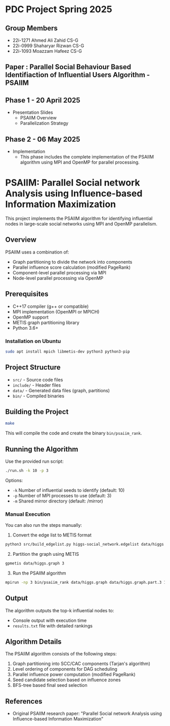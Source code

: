 # PDC Project Spring 2025
## Group Members
 - 22i-1271 Ahmed Ali Zahid CS-G
 - 22i-0999 Shaharyar Rizwan CS-G
 - 22i-1093 Moazzam Hafeez CS-G

## Paper : Parallel Social Behaviour Based Identifiaction of Influential Users Algorithm - PSAIIM

## Phase 1 - 20 April 2025
 - Presentation Slides
   * PSAIIM Overview
   * Parallelization Strategy

## Phase 2 - 06 May 2025
  - Implementation
    * This phase includes the complete implementation of the PSAIIM algorithm using MPI and OpenMP for parallel processing.


# PSAIIM: Parallel Social network Analysis using Influence-based Information Maximization

This project implements the PSAIIM algorithm for identifying influential nodes in large-scale social networks using MPI and OpenMP parallelism.

## Overview

PSAIIM uses a combination of:
- Graph partitioning to divide the network into components
- Parallel influence score calculation (modified PageRank)
- Component-level parallel processing via MPI
- Node-level parallel processing via OpenMP

## Prerequisites

- C++17 compiler (g++ or compatible)
- MPI implementation (OpenMPI or MPICH)
- OpenMP support
- METIS graph partitioning library
- Python 3.6+

### Installation on Ubuntu

```bash
sudo apt install mpich libmetis-dev python3 python3-pip
```

## Project Structure

- `src/` - Source code files
- `include/` - Header files
- `data/` - Generated data files (graph, partitions)
- `bin/` - Compiled binaries

## Building the Project

```bash
make
```

This will compile the code and create the binary `bin/psaiim_rank`.

## Running the Algorithm

Use the provided run script:

```bash
./run.sh -k 10 -p 3
```

Options:
- `-k` Number of influential seeds to identify (default: 10)
- `-p` Number of MPI processes to use (default: 3)
- `-m` Shared mirror directory (default: /mirror)

### Manual Execution

You can also run the steps manually:

1. Convert the edge list to METIS format
```bash
python3 src/build_edgelist.py higgs-social_network.edgelist data/higgs.graph
```

2. Partition the graph using METIS
```bash
gpmetis data/higgs.graph 3
```

3. Run the PSAIIM algorithm
```bash
mpirun -np 3 bin/psaiim_rank data/higgs.graph data/higgs.graph.part.3 10
```

## Output

The algorithm outputs the top-k influential nodes to:
- Console output with execution time
- `results.txt` file with detailed rankings

## Algorithm Details

The PSAIIM algorithm consists of the following steps:
1. Graph partitioning into SCC/CAC components (Tarjan's algorithm)
2. Level ordering of components for DAG scheduling
3. Parallel influence power computation (modified PageRank)
4. Seed candidate selection based on influence zones
5. BFS-tree based final seed selection

## References

- Original PSAIIM research paper: "Parallel Social network Analysis using Influence-based Information Maximization"
